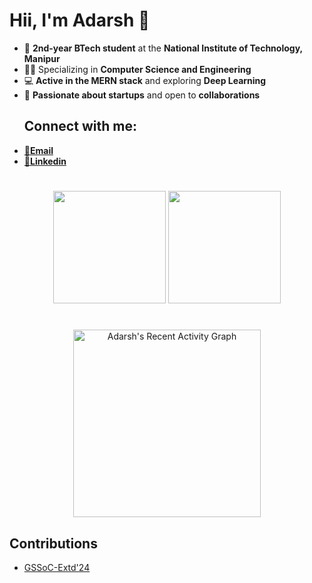 # Hii, I'm Adarsh 👋

- 🌟 **2nd-year BTech student** at the **National Institute of Technology, Manipur**  
- 👨‍💻 Specializing in **Computer Science and Engineering**  
- 💻 **Active in the MERN stack** and exploring **Deep Learning**  
- 🚀 **Passionate about startups** and open to **collaborations**
  ## Connect with me:
-  [📧**Email**](mailto:0310adarshchaubey@gmail.com)  
-  [🔗**Linkedin**](https://www.linkedin.com/in/adarsh-chaubey)

#

<div align="center">
  <img height="180em" src="https://github-profile-summary-cards.vercel.app/api/cards/profile-details?username=Adarsh-Chaubey03&theme=github_dark" />
  <img height="180em" src="https://github-profile-summary-cards.vercel.app/api/cards/stats?username=Adarsh-Chaubey03&theme=github_dark"/>
</div>

#

<div align="center">
<a href="https://github.com/ashutosh00710/github-readme-activity-graph">
  <img src="https://github-readme-activity-graph.vercel.app/graph?username=Adarsh-Chaubey03&theme=react-dark" alt="Adarsh's Recent Activity Graph"  height = "300" />
</a>
</div>


## Contributions
- [GSSoC-Extd'24](https://github.com/GSSoC24)
